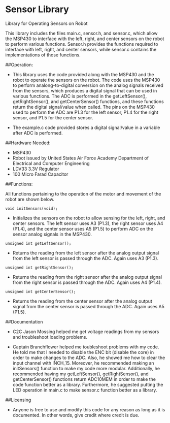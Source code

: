 Sensor Library
====

Library for Operating Sensors on Robot

This library includes the files main.c, sensor.h, and sensor.c, which allow the MSP430 to interface with the left, right, and center sensors on the robot to perform various functions. Sensor.h provides the functions required to interface with left, right, and center sensors, while sensor.c contains the implementations of those functions. 


##Operation: 

 - This library uses the code provided along with the MSP430 and the robot to operate the sensors on the robot. The code uses the MSP430 to perform analong-to-digital conversion on the analog signals received from the sensors, which produces a digital signal that can be used in various functions. The ADC is performed in the getLeftSensor(), getRightSensor(), and getCenterSensor() functions, and these functions return the digital signal/value when called. The pins on the MSP430 used to perform the ADC are P1.3 for the left sensor, P1.4 for the right sensor, and P1.5 for the center sensor. 

 - The example.c code provided stores a digital signal/value in a variable after ADC is performed. 


##Hardware Needed:

 - MSP430
 - Robot issued by United States Air Force Academy Department of Electrical and Computer Engineering
 - LDV33 3.3V Regulator
 - 100 Micro Farad Capacitor


##Functions: 

All functions pertaining to the operation of the motor and movement of the robot are shown below.

```
void initSensors(void);
```
 - Initializes the sensors on the robot to allow sensing for the left, right, and center sensors. The left sensor uses A3 (P1.3), the right sensor uses A4 (P1.4), and the center sensor uses A5 (P1.5) to perform ADC on the sensor analog signals in the MSP430.

```
unsigned int getLeftSensor();
```
 - Returns the reading from the left sensor after the analog output signal from the left sensor is passed through the ADC. Again uses A3 (P1.3).

```
unsigned int getRightSensor();
```
 - Returns the reading from the right sensor after the analog output signal from the right sensor is passed through the ADC. Again uses A4 (P1.4).

```
unsigned int getCenterSensor();
```
 - Returns the reading from the center sensor after the analog output signal from the center sensor is passed through the ADC. Again uses A5 (P1.5).


##Documentation
 
 - C2C Jason Mossing helped me get voltage readings from my sensors and troubleshoot loading problems.

 - Captain Branchflower helped me toubleshoot problems with my code. He told me that I needed to disable the ENC bit (disable the core) in order to make changes to the ADC. Also, he showed me how to clear the input channel with INCH_15. Moreover, he recommended making an initSensors() function to make my code more modular. Additionally, he recommended having my getLeftSensor(), getRightSensor(), and getCenterSensor() functions return ADC10MEM in order to make the code function better as a library. Furthermore, he suggested putting the LED operation in main.c to make sensor.c function better as a library. 


##Licensing

 - Anyone is free to use and modify this code for any reason as long as it is documented. In other words, give credit where credit is due.